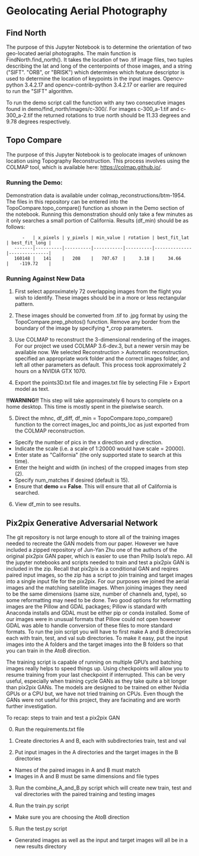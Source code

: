 # Geolocating Aerial Photography

## Find North

The purpose of this Jupyter Notebook is to determine the orientation of two geo-located aerial photographs.  The main function is FindNorth.find_north().  It takes the location of two .tif image files, two tuples describing the lat and long of the centerpoints of those images, and a string ("SIFT". "ORB", or "BRISK") which determines which feature descriptor is used to determine the location of keypoints in the input images.  Opencv-python 3.4.2.17 and opencv-contrib-python 3.4.2.17 or earlier are required to run the "SIFT" algorithm.

To run the demo script call the function with any two consecutive images found in demo/find_north/images/c-300/.  For images c-300_a-1.tif and c-300_a-2.tif the returned rotations to true north should be 11.33 degrees and 9.78 degrees respectively.


## Topo Compare

The purpose of this Jupyter Notebook is to geolocate images of unknown location using Topography Reconstruction.  This process involves using the COLMAP tool, which is available here: https://colmap.github.io/.

### Running the Demo:

Demonstration data is available under colmap_reconstructions/btm-1954.  The files in this repository can be entered into the TopoCompare.topo_compare() function as shown in the Demo section of the notebook.  Running this demonstration should only take a few minutes as it only searches a small portion of California.  Results (df_min) should be as follows:

          -   | x_pixels | y_pixels | min_value | rotation | best_fit_lat | best_fit_long |
       -------|----------|----------|-----------|----------|--------------|---------------|
       160148 |   141    |   208    |   707.67  |     3.18 |     34.66    |    -119.72    |

### Running Against New Data

1) First select approximately 72 overlapping images from the flight you wish to identify.  These images should be in a more or less rectangular pattern.

2) These images should be converted from .tif to .jpg format by using the TopoCompare.prep_photos() function.  Remove any border from the boundary of the image by specifying *_crop parameters.

3) Use COLMAP to reconstruct the 3-dimensional rendering of the images.  For our project we used COLMAP 3.6-dev.3, but a newer versin may be available now.  We selected Reconstruction > Automatic reconstruction, specified an appropriate work folder and the correct images folder, and left all other parameters as default.  This process took approximately 2 hours on a NVIDIA GTX 1070.

4) Export the points3D.txt file and images.txt file by selecting File > Export model as text.

**!!WARNING!!** This step will take approximately 6 hours to complete on a home desktop.  This time is mostly spent in the pixelwise search.  

5) Direct the mhnc, df_diff, df_min = TopoCompare.topo_compare() function to the correct images_loc and points_loc as just exported from the COLMAP reconstruction.  
- Specify the number of pics in the x direction and y direction. 
- Indicate the scale (i.e. a scale of 1:20000 would have scale = 20000).
- Enter state as "California" (the only supported state to search at this time).
- Enter the height and width (in inches) of the cropped images from step (2).
- Specify num_matches if desired (default is 15).
- Ensure that **demo == False**.  This will ensure that all of California is searched.

6) View df_min to see results.


## Pix2pix Generative Adversarial Network

The git repository is not large enough to store all of the training images needed to recreate the GAN models from our paper. However we have included a zipped repository of Jun-Yan Zhu one of the authors of the original pix2pix GAN paper, which is easier to use than Philip Isola’s repo. All the jupyter notebooks and scripts needed to train and test a pix2pix GAN is included in the zip. Recall that pix2pix is a conditional GAN and reqires paired input images, so the zip has a script to join training and target images into a single input file for the pix2pix. For our purposes we joined the aerial images and the matching satellite images. When joining images they need to be the same dimensions (same size, number of channels and, type), so some reformatting may need to be done. Two good options for reformatting images are the Pillow and GDAL packages; Pillow is standard with Anaconda installs and GDAL must be either pip or conda installed.  Some of our images were in unusual formats that Pillow could not open however GDAL was able to handle conversion of these files to more standard formats. To run the join script you will have to first make A and B directories each with train, test, and val sub directories. To make it easy, put the input images into the A folders and the target images into the B folders so that you can train in the AtoB direction.

The training script is capable of running on multiple GPU’s and batching images really helps to speed things up. Using checkpoints will allow you to resume training from your last checkpoint if interrupted. This can be very useful, especially when training cycle GANs as they take quite a bit longer than pix2pix GANs. The models are designed to be trained on either Nvidia GPUs or a CPU but, we have not tried training on CPUs. Even though the GANs were not useful for this project, they are facinating and are worth further investigation.

To recap: steps to train and test a pix2pix GAN

0) Run the requirements.txt file

1) Create directories A and B, each with subdirectories train, test and val

2) Put input images in the A directories and the target images in the B directories
- Names of the paired images in A and B must match
- Images in A and B must be same dimensions and file types

3) Run the combine_A_and_B.py script which will create new train, test and val directories with the paired training and testing images

4) Run the train.py script
- Make sure you are choosing the AtoB direction

5) Run the test.py script
- Generated images as well as the input and target images will all be in a new results directory

